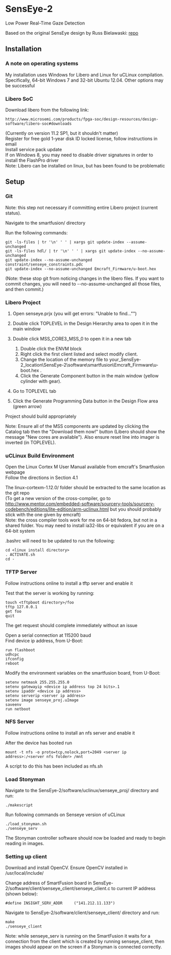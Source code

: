 # SensEye-2
Low Power Real-Time Gaze Detection

Based on the original SensEye design by Russ Bielawaski:  [repo](https://github.com/downbeat/senseye) 


## Installation
### A note on operating systems
My installation uses Windows for Libero and Linux for uCLinux compilation. 
Specifically, 64-bit Windows 7 and 32-bit Ubuntu 12.04. Other options may be
successful


### Libero SoC
Download libero from the following link:

    http://www.microsemi.com/products/fpga-soc/design-resources/design-software/libero-soc#downloads

(Currently on version 11.2 SP1, but it shouldn't matter)  
Register for free gold 1-year disk ID locked license, follow instructions in email  
Install service pack update  
If on Windows 8, you may need to disable driver signatures in order to install the FlashPro driver  
Note: Libero can be installed on linux, but has been found to be problematic


## Setup
### Git
Note: this step not necessary if committing entire Libero project (current status).

Navigate to the smartfusion/ directory

Run the following commands:

    git -ls-files | tr '\n' ' ' | xargs git update-index --assume-unchanged
    git -ls-files hdl/ | tr '\n' ' ' | xargs git update-index --no-assume-unchanged
    git update-index --no-assume-unchanged constraint/senseye_constraints.pdc
    git update-index --no-assume-unchanged Emcraft_Firmware/u-boot.hex

(Note: these stop git from noticing changes in the libero files. If you want
to commit changes, you will need to --no-assume-unchanged all those files, and
then commit.)


### Libero Project
1. Open senseye.prjx (you will get errors: "Unable to find..."")

2. Double click TOPLEVEL in the Design Hierarchy area to open it in the main window

3. Double click MSS\_CORE3\_MSS\_0 to open it in a new tab  
    1. Double click the ENVM block
    2. Right click the first client listed and select modify client.
    3. Change the location of the memory file to your_SensEye-2_location\SensEye-2\software\smartfusion\Emcraft_Firmware\u-boot.hex . 
    4. Click the Generate Component button in the main window (yellow cylinder with gear). 

4. Go to TOPLEVEL tab  
5. Click the Generate Programming Data button in the Design Flow area (green arrow)

Project should build appropriately

Note: Ensure all of the MSS components are updated by clicking the Catalog tab then the "Download them now!" button (Libero should show the message "New cores are available"). Also ensure reset line into imager is inverted (in TOPLEVEL).


### uCLinux Build Environment
Open the Linux Cortex M User Manual available from emcraft's Smartfusion webpage  
Follow the directions in Section 4.1

The linux-cortexm-1.12.0/ folder should be extracted to the same location as the git repo  
(To get a new version of the cross-compiler, go to 
http://www.mentor.com/embedded-software/sourcery-tools/sourcery-codebench/editions/lite-edition/arm-uclinux.html
but you should probably stick with the one given by emcraft)  
Note: the cross compiler tools work for me on 64-bit fedora, but not in a shared folder. You may need to install ia32-libs or equivalent if you are on a 64-bit system

.bashrc will need to be updated to run the following:

    cd <linux install directory>
    . ACTIVATE.sh
    cd -


### TFTP Server
Follow instructions online to install a tftp server and enable it

Test that the server is working by running:

    touch <tftpboot directory>/foo
    tftp 127.0.0.1
    get foo
    quit

The get request should complete immediately without an issue

Open a serial connection at 115200 baud  
Find device ip address, from U-Boot:

    run flashboot
    udhcpc
    ifconfig
    reboot

Modify the environment variables on the smartfusion board, from U-Boot:

    setenv netmask 255.255.255.0
    setenv gatewayip <device ip address top 24 bits>.1
    setenv ipaddr <device ip address>
    setenv serverip <server ip address>
    setenv image senseye_proj.uImage
    saveenv
    run netboot


### NFS Server
Follow instructions online to install an nfs server and enable it

After the device has booted run
    
    mount -t nfs -o proto=tcp,nolock,port=2049 <server ip address>:/<server nfs folder> /mnt

A script to do this has been included as nfs.sh


### Load Stonyman
Navigate to the SensEye-2/software/uclinux/senseye_proj/ directory and run:
    
    ./makescript

Run following commands on Senseye version of uCLinux

    ./load_stonyman.sh
    ./senseye_serv

The Stonyman controller software should now be loaded and ready to begin reading in images.


### Setting up client
Download and install OpenCV. Ensure OpenCV installed in /usr/local/include/

Change address of SmartFusion board in SensEye-2/software/client/senseye_client/senseye_client.c to current IP address (shown below):

    #define INSIGHT_SERV_ADDR     ("141.212.11.133") 

Navigate to SensEye-2/software/client/senseye_client/ directory and run:
  
    make
    ./senseye_client

Note: while senseye_serv is running on the SmartFusion it waits for a connection from the client which is created by running senseye_client, then images should appear on the screen if a Stonyman is connected correctly.

